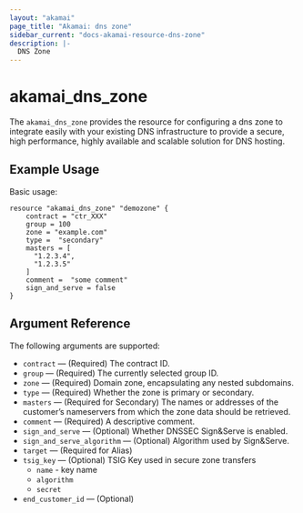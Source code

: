 ```yaml
---
layout: "akamai"
page_title: "Akamai: dns zone"
sidebar_current: "docs-akamai-resource-dns-zone"
description: |-
  DNS Zone
---
```


# akamai_dns_zone

The `akamai_dns_zone` provides the resource for configuring a dns zone to integrate easily with your existing DNS infrastructure to provide a secure, high performance, highly available and scalable solution for DNS hosting.

## Example Usage

Basic usage:

```hcl
resource "akamai_dns_zone" "demozone" {
    contract = "ctr_XXX"
    group = 100
    zone = "example.com"
    type =  "secondary"
    masters = [
      "1.2.3.4",
      "1.2.3.5"
    ] 
    comment =  "some comment"
    sign_and_serve = false
}
```

## Argument Reference

The following arguments are supported:

* `contract` — (Required) The contract ID. 
* `group` — (Required) The currently selected group ID.   
* `zone` — (Required) Domain zone, encapsulating any nested subdomains.  
* `type` — (Required) Whether the zone is primary or secondary.  
* `masters` — (Required for Secondary) The names or addresses of the customer’s nameservers from which the zone data should be retrieved.  
* `comment` — (Required) A descriptive comment.  
* `sign_and_serve` — (Optional) Whether DNSSEC Sign&Serve is enabled. 
* `sign_and_serve_algorithm` — (Optional) Algorithm used by Sign&Serve.
* `target` — (Required for Alias) 
* `tsig_key` — (Optional) TSIG Key used in secure zone transfers
  * `name` - key name
  * `algorithm`
  * `secret`
* `end_customer_id` — (Optional)
  
